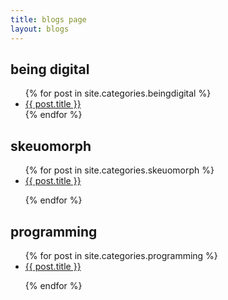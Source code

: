 ```yaml
---
title: blogs page
layout: blogs
---
```

<div id="column">
    <h2>being digital</h2>
    <ul>
    {% for post in site.categories.beingdigital %}
        <li>
        <a href="{{ post.url }}">{{ post.title }}</a>
        </li>
        <!-- <p>
        {{post.content}}
        </p> -->
    {% endfor %}
    </ul>
</div>
<div id="column">
    <h2>skeuomorph</h2>
    <ul>
    {% for post in site.categories.skeuomorph %}
        <li>
        <a href="{{ post.url }}">{{ post.title }}</a>
        </li>
        <p>
        <!-- {{post.content}} -->
        </p>
    {% endfor %}
    </ul>
</div>
<div id="column">
    <h2>programming</h2>
    <ul>
    {% for post in site.categories.programming %}
        <li>
        <a href="{{ post.url }}">{{ post.title }}</a>
        </li>
        <p>
        <!-- {{post.content}} -->
        </p>
    {% endfor %}
    </ul>
</div>